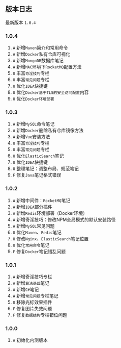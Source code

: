 ## 版本日志

最新版本 `1.0.4`

### 1.0.4

1. `A` 新增`Maven`简介和常用命令
2. `A` 新增`Docker`私有仓库可视化
3. `A` 新增`MongoDB`数据库笔记
4. `A` 新增`MAC`环境下`RocketMQ`配置方法
5. `U` 丰富`奇淫技巧`专栏
6. `U` 丰富`常见问题`专栏
7. `U` 优化`IDEA`快捷键
8. `U` 优化`Docker基于TLS的安全访问配置`内容
9. `U` 优化`Docker环境部署`

### 1.0.3

1. `A` 新增`MySQL`命令笔记
2. `A` 新增`Docker`删除私有仓库镜像方法
3. `A` 新增`Vue`安装方法
4. `U` 丰富`奇淫技巧`专栏
5. `U` 丰富`常见问题`专栏
6. `U` 优化`ElasticSearch`笔记
7. `U` 优化`IDEA`快捷键
8. `U` 整理笔记：调整布局、规范笔记
9. `F` 修复`Java`笔记格式错误

### 1.0.2

1. `A` 新增中间件：`RocketMQ`笔记
2. `A` 新增`IDEA`部分插件
3. `A` 新增`Redis`环境部署（Docker环境）
4. `A` 新增奇淫技巧：修改NPM全局模式的默认安装路径
5. `A` 新增`MySQL`常见问题
6. `U` 优化`Maven`、`Redis`笔记
7. `U` 修改`Nginx`、`ElasticSearch`笔记位置
8. `U` 优化`常用命令`笔记
9. `F` 修复`Docker`笔记错乱问题

### 1.0.1

1. `A` 新增奇淫技巧专栏
2. `A` 新增`算法基础`笔记
3. `A` 新增`C#`笔记
4. `A` 新增`常见问题`专栏笔记
5. `U` 移除光标效果插件
6. `F` 修复图片失效问题
7. `F` 修复`数据结构`专栏错位问题

### 1.0.0

1. `A` 初始化内测版本